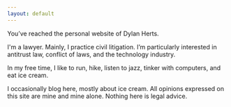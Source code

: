 ```yaml
---
layout: default
---
```


You’ve reached the personal website of Dylan Herts.

I'm a lawyer. Mainly, I practice civil litigation. I’m particularly interested in antitrust law, conflict of laws, and the technology industry. 

In my free time, I like to run, hike, listen to jazz, tinker with computers, and eat ice cream.

I occasionally blog here, mostly about ice cream. All opinions expressed on this site are mine and mine alone. Nothing here is legal advice.
